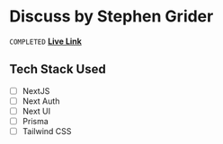 # Discuss by Stephen Grider

`COMPLETED` **[Live Link](https://discussion-pink.vercel.app/)** 

## Tech Stack Used
- [ ] NextJS
- [ ] Next Auth
- [ ] Next UI
- [ ] Prisma
- [ ] Tailwind CSS
